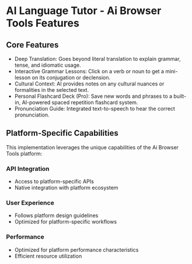 # AI Language Tutor - Ai Browser Tools Features

## Core Features
- Deep Translation: Goes beyond literal translation to explain grammar, tense, and idiomatic usage.
- Interactive Grammar Lessons: Click on a verb or noun to get a mini-lesson on its conjugation or declension.
- Cultural Context: AI provides notes on any cultural nuances or formalities in the selected text.
- Personal Flashcard Deck (Pro): Save new words and phrases to a built-in, AI-powered spaced repetition flashcard system.
- Pronunciation Guide: Integrated text-to-speech to hear the correct pronunciation.

## Platform-Specific Capabilities
This implementation leverages the unique capabilities of the Ai Browser Tools platform:

### API Integration
- Access to platform-specific APIs
- Native integration with platform ecosystem

### User Experience
- Follows platform design guidelines
- Optimized for platform-specific workflows

### Performance
- Optimized for platform performance characteristics
- Efficient resource utilization
